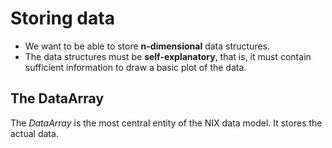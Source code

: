 # Storing data

* We want to be able to store **n-dimensional** data structures.
* The data structures must be **self-explanatory**, that is, it must
  contain sufficient information to draw a basic plot of the data.

## The DataArray

The *DataArray* is the most central entity of the NIX data model. It
stores the actual data.
